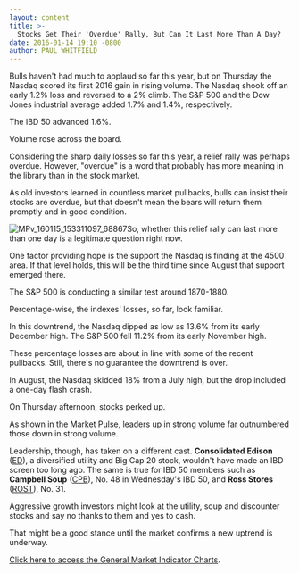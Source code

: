 ```yaml
---
layout: content
title: >-
  Stocks Get Their 'Overdue' Rally, But Can It Last More Than A Day?
date: 2016-01-14 19:10 -0800
author: PAUL WHITFIELD
---
```






Bulls haven't had much to applaud so far this year, but on Thursday the Nasdaq scored its first 2016 gain in rising volume. The Nasdaq shook off an early 1.2% loss and reversed to a 2% climb. The S&P 500 and the Dow Jones industrial average added 1.7% and 1.4%, respectively.


The IBD 50 advanced 1.6%.


Volume rose across the board.


Considering the sharp daily losses so far this year, a relief rally was perhaps overdue. However, "overdue" is a word that probably has more meaning in the library than in the stock market.


As old investors learned in countless market pullbacks, bulls can insist their stocks are overdue, but that doesn't mean the bears will return them promptly and in good condition.


![MPv_160115_153311097_68867](http://ibdcmsprod10/wp-content/uploads/2016/01/MPv_160115_153311097_68867-109x300.png)So, whether this relief rally can last more than one day is a legitimate question right now.


One factor providing hope is the support the Nasdaq is finding at the 4500 area. If that level holds, this will be the third time since August that support emerged there.


The S&P 500 is conducting a similar test around 1870-1880.


Percentage-wise, the indexes' losses, so far, look familiar.


In this downtrend, the Nasdaq dipped as low as 13.6% from its early December high. The S&P 500 fell 11.2% from its early November high.


These percentage losses are about in line with some of the recent pullbacks. Still, there's no guarantee the downtrend is over.


In August, the Nasdaq skidded 18% from a July high, but the drop included a one-day flash crash.


On Thursday afternoon, stocks perked up.


As shown in the Market Pulse, leaders up in strong volume far outnumbered those down in strong volume.


Leadership, though, has taken on a different cast. **Consolidated Edison** ([ED](https://research.investors.com/quote.aspx?symbol=ED)), a diversified utility and Big Cap 20 stock, wouldn't have made an IBD screen too long ago. The same is true for IBD 50 members such as **Campbell Soup** ([CPB](https://research.investors.com/quote.aspx?symbol=CPB)), No. 48 in Wednesday's IBD 50, and **Ross Stores** ([ROST](https://research.investors.com/quote.aspx?symbol=ROST)), No. 31.


Aggressive growth investors might look at the utility, soup and discounter stocks and say no thanks to them and yes to cash.


That might be a good stance until the market confirms a new uptrend is underway.


[Click here to access the General Market Indicator Charts](https://www.investors.com/pdf/GMI_011516.pdf).





